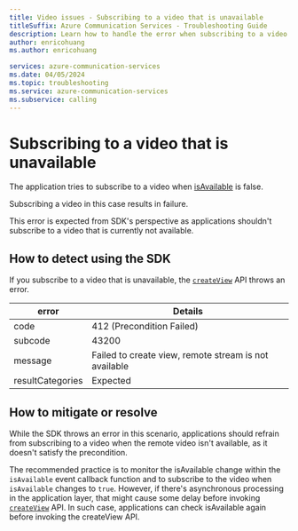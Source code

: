 ```yaml
---
title: Video issues - Subscribing to a video that is unavailable
titleSuffix: Azure Communication Services - Troubleshooting Guide
description: Learn how to handle the error when subscribing to a video that is unavailable.
author: enricohuang
ms.author: enricohuang

services: azure-communication-services
ms.date: 04/05/2024
ms.topic: troubleshooting
ms.service: azure-communication-services
ms.subservice: calling
---
```

# Subscribing to a video that is unavailable
The application tries to subscribe to a video when [isAvailable](/javascript/api/azure-communication-services/@azure/communication-calling/remotevideostream#@azure-communication-calling-remotevideostream-isavailable) is false.

Subscribing a video in this case results in failure.

This error is expected from SDK's perspective as applications shouldn't subscribe to a video that is currently not available.
## How to detect using the SDK
If you subscribe to a video that is unavailable, the [`createView`](/javascript/api/%40azure/communication-react/statefulcallclient?view=azure-node-latest&preserve-view=true#@azure-communication-react-statefulcallclient-createview) API throws an error.


| error            | Details                                               |
|------------------|-------------------------------------------------------|
| code             | 412 (Precondition Failed)                             |
| subcode          | 43200                                                 |
| message          | Failed to create view, remote stream is not available |
| resultCategories | Expected                                              |

## How to mitigate or resolve
While the SDK throws an error in this scenario,
applications should refrain from subscribing to a video when the remote video isn't available, as it doesn't satisfy the precondition.

The recommended practice is to monitor the isAvailable change within the `isAvailable` event callback function and to subscribe to the video when `isAvailable` changes to `true`.
However, if there's asynchronous processing in the application layer, that might cause some delay before invoking [`createView`](/javascript/api/%40azure/communication-react/statefulcallclient?view=azure-node-latest&preserve-view=true#@azure-communication-react-statefulcallclient-createview) API.
In such case, applications can check isAvailable again before invoking the createView API.

